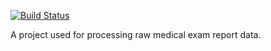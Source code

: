 [![Build Status](https://dev.azure.com/hk0934/ExamStandard/_apis/build/status/kehuo.ExamStandard?branchName=master)](https://dev.azure.com/hk0934/ExamStandard/_build/latest?definitionId=2&branchName=master)

A project used for processing raw medical exam report data. 